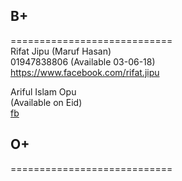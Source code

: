 ## B+
============================  
Rifat Jipu (Maruf Hasan)   
01947838806 (Available 03-06-18)  
https://www.facebook.com/rifat.jipu  


Ariful Islam Opu  
(Available on Eid)  
[fb](https://www.facebook.com/profile.php?id=100013231292919&fref=gc&dti=744858605683867)



## O+
============================
